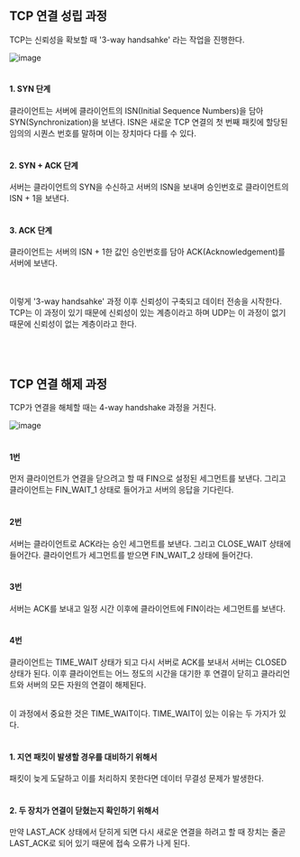 ## TCP 연결 성립 과정

TCP는 신뢰성을 확보할 때 '3-way handsahke' 라는 작업을 진행한다.

![image](https://github.com/ehdbs0903/Computer-Science/assets/82309982/67f4de97-b91f-4fba-8610-52be62024f94)
<br></br>

#### 1. SYN 단계

클라이언트는 서버에 클라이언트의 ISN(Initial Sequence Numbers)을 담아 SYN(Synchronization)을 보낸다. ISN은 새로운 TCP 연결의 첫 번째 패킷에 할당된 임의의 시퀀스 번호를 말하며 이는 장치마다 다를 수 있다.
<br></br>

#### 2. SYN + ACK 단계

서버는 클라이언트의 SYN을 수신하고 서버의 ISN을 보내며 승인번호로 클라이언트의 ISN + 1을 보낸다.
<br></br>

#### 3. ACK 단계

클라이언트는 서버의 ISN + 1한 값인 승인번호를 담아 ACK(Acknowledgement)를 서버에 보낸다.\
<br></br>

이렇게 '3-way handsahke'  과정 이후 신뢰성이 구축되고 데이터 전송을 시작한다. TCP는 이 과정이 있기 때문에 신뢰성이 있는 계층이라고 하며 UDP는 이 과정이 없기 때문에 신뢰성이 없는 계층이라고 한다.
<br></br>
<br></br>

## TCP 연결 해제 과정

TCP가 연결을 해체할 때는 4-way handshake 과정을 거친다.

![image](https://github.com/ehdbs0903/Computer-Science/assets/82309982/2aaaa4d1-c4e0-4d9b-af9c-1db5c535572c)
<br></br>

#### 1번

먼저 클라이언트가 연결을 닫으려고 할 때 FIN으로 설정된 세그먼트를 보낸다. 그리고 클라이언트는 FIN_WAIT_1 상태로 들어가고 서버의 응답을 기다린다.
<br></br>

#### 2번

서버는 클라이언트로 ACK라는 승인 세그먼트를 보낸다. 그리고 CLOSE_WAIT 상태에 들어간다. 클라이언트가 세그먼트를 받으면 FIN_WAIT_2 상태에 들어간다.
<br></br>

#### 3번

서버는 ACK를 보내고 일정 시간 이후에 클라이언트에 FIN이라는 세그먼트를 보낸다.
<br></br>
 
#### 4번

클라이언트는 TIME_WAIT 상태가 되고 다시 서버로 ACK를 보내서 서버는 CLOSED 상태가 된다. 이후 클라이언트는 어느 정도의 시간을 대기한 후 연결이 닫히고 클라리언트와 서버의 모든 자원의 연결이 해제된다.
<br></br>

이 과정에서 중요한 것은 TIME_WAIT이다. TIME_WAIT이 있는 이유는 두 가지가 있다.
<br></br>
#### 1. 지연 패킷이 발생할 경우를 대비하기 위해서

패킷이 늦게 도달하고 이를 처리하지 못한다면 데이터 무결성 문제가 발생한다.
<br></br>

#### 2. 두 장치가 연결이 닫혔는지 확인하기 위해서

만약 LAST_ACK 상태에서 닫히게 되면 다시 새로운 연결을 하려고 할 때 장치는 줄곧 LAST_ACK로 되어 있기 때문에 접속 오류가 나게 된다.
 
